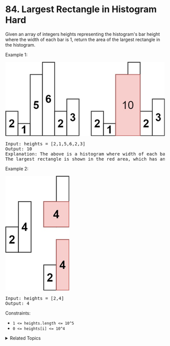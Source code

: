 # 84. Largest Rectangle in Histogram<br> Hard

Given an array of integers heights representing the histogram's bar height where the width of each bar is 1, return the area of the largest rectangle in the histogram.

Example 1:

![](assets/histogram.jpg)

<pre>
Input: heights = [2,1,5,6,2,3]
Output: 10
Explanation: The above is a histogram where width of each bar is 1.
The largest rectangle is shown in the red area, which has an area = 10 units.
</pre>

Example 2:

![](assets/histogram-1.jpg)

<pre>
Input: heights = [2,4]
Output: 4
</pre>

Constraints:

- `1 <= heights.length <= 10^5`
- `0 <= heights[i] <= 10^4`

<details>

<summary> Related Topics </summary>

-   `Monotonous Stack`
-   `Array`

</details>